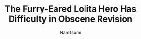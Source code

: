 --- 
slug: "the-furry-eared-lolita-hero-has-difficulty-in-obscene-revision"
title: "The Furry-Eared Lolita Hero Has Difficulty in Obscene Revision"
publishdate: "2018-12-11"
src: "https://365manga.net/manga/the-furry-eared-lolita-hero-has-difficulty-in-obscene-revision"
author: "Namitsumi"
image: "https://data.365manga.net/images/thumbnails/32811-the-furry-eared-lolita-hero-has-difficulty-in-obscene-revision.jpg"
tags: ["Adventure","Comedy","Ecchi","Fantasy"]
chapters: ["Chapter 1"]
chapterlinks: ["https://365manga.net/the-furry-eared-lolita-hero-has-difficulty-in-obscene-revision/chapter-1.html"]
description: "Isekai Revision, begin!! I, the great sorcerer Fluffy, am what's called a 'World Reviser'! I'm going to resolve all of the abnormal phenomena that the furry-eared hero Miya stumbles upon with magic! ...Or so I thought, but what is this immodest situation that Miya has found herself in!? The truth is, I am the cause of the abnormal phenomena. I wrote this world myself long ago in my immature novel. And so, I continue to clean up after my own mess through 'Revision'. It's all in an effort to better this world!"
---
